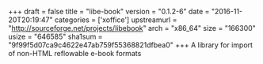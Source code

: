 +++
draft = false
title = "libe-book"
version = "0.1.2-6"
date = "2016-11-20T20:19:47"
categories = ['xoffice']
upstreamurl = "http://sourceforge.net/projects/libebook"
arch = "x86_64"
size = "166300"
usize = "646585"
sha1sum = "9f99f5d07ca9c4622e47ab759f55368821dfbea0"
+++
A library for import of non-HTML reflowable e-book formats